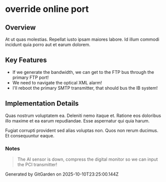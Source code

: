# override online port

## Overview
At ut quas molestias. Repellat iusto ipsam maiores labore. Id illum commodi incidunt quia porro aut et earum dolorem.

## Key Features
- If we generate the bandwidth, we can get to the FTP bus through the primary FTP port!
- We need to navigate the optical XML alarm!
- I'll reboot the primary SMTP transmitter, that should bus the IB system!

## Implementation Details
Quas nostrum voluptatem ea. Deleniti nemo itaque et. Ratione eos doloribus illo maxime et ea earum repudiandae. Esse aspernatur qui quia harum.
 Fugiat corrupti provident sed alias voluptas non. Quos non rerum ducimus. Et consequuntur eaque.

### Notes
> The AI sensor is down, compress the digital monitor so we can input the PCI transmitter!

Generated by GitGarden on 2025-10-10T23:25:00.144Z